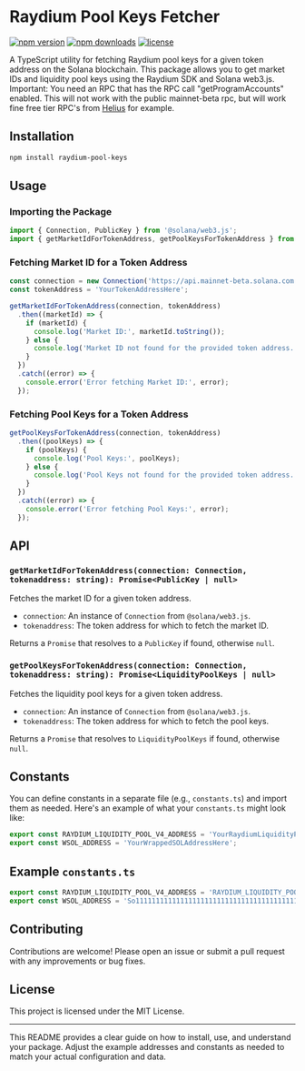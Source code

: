 # Raydium Pool Keys Fetcher
[![npm version](https://img.shields.io/npm/v/raydium-pool-keys.svg)](https://www.npmjs.com/package/raydium-pool-keys)
[![npm downloads](https://img.shields.io/npm/dm/raydium-pool-keys.svg)](https://www.npmjs.com/package/raydium-pool-keys)
[![license](https://img.shields.io/npm/l/raydium-pool-keys.svg)](https://www.npmjs.com/package/raydium-pool-keys)

A TypeScript utility for fetching Raydium pool keys for a given token address on the Solana blockchain. This package allows you to get market IDs and liquidity pool keys using the Raydium SDK and Solana web3.js. 
Important: You need an RPC that has the RPC call "getProgramAccounts" enabled. This will not work with the public mainnet-beta rpc, but will work fine free tier RPC's from [Helius](https://www.helius.dev/) for example.

## Installation

```bash
npm install raydium-pool-keys
```

## Usage

### Importing the Package

```typescript
import { Connection, PublicKey } from '@solana/web3.js';
import { getMarketIdForTokenAddress, getPoolKeysForTokenAddress } from 'raydium-pool-keys';
```

### Fetching Market ID for a Token Address

```typescript
const connection = new Connection('https://api.mainnet-beta.solana.com');
const tokenAddress = 'YourTokenAddressHere';

getMarketIdForTokenAddress(connection, tokenAddress)
  .then((marketId) => {
    if (marketId) {
      console.log('Market ID:', marketId.toString());
    } else {
      console.log('Market ID not found for the provided token address.');
    }
  })
  .catch((error) => {
    console.error('Error fetching Market ID:', error);
  });
```

### Fetching Pool Keys for a Token Address

```typescript
getPoolKeysForTokenAddress(connection, tokenAddress)
  .then((poolKeys) => {
    if (poolKeys) {
      console.log('Pool Keys:', poolKeys);
    } else {
      console.log('Pool Keys not found for the provided token address.');
    }
  })
  .catch((error) => {
    console.error('Error fetching Pool Keys:', error);
  });
```

## API

### `getMarketIdForTokenAddress(connection: Connection, tokenaddress: string): Promise<PublicKey | null>`

Fetches the market ID for a given token address.

- `connection`: An instance of `Connection` from `@solana/web3.js`.
- `tokenaddress`: The token address for which to fetch the market ID.

Returns a `Promise` that resolves to a `PublicKey` if found, otherwise `null`.

### `getPoolKeysForTokenAddress(connection: Connection, tokenaddress: string): Promise<LiquidityPoolKeys | null>`

Fetches the liquidity pool keys for a given token address.

- `connection`: An instance of `Connection` from `@solana/web3.js`.
- `tokenaddress`: The token address for which to fetch the pool keys.

Returns a `Promise` that resolves to `LiquidityPoolKeys` if found, otherwise `null`.

## Constants

You can define constants in a separate file (e.g., `constants.ts`) and import them as needed. Here's an example of what your `constants.ts` might look like:

```typescript
export const RAYDIUM_LIQUIDITY_POOL_V4_ADDRESS = 'YourRaydiumLiquidityPoolV4AddressHere';
export const WSOL_ADDRESS = 'YourWrappedSOLAddressHere';
```

## Example `constants.ts`

```typescript
export const RAYDIUM_LIQUIDITY_POOL_V4_ADDRESS = 'RAYDIUM_LIQUIDITY_POOL_V4_ADDRESS_HERE';
export const WSOL_ADDRESS = 'So11111111111111111111111111111111111111112';
```

## Contributing

Contributions are welcome! Please open an issue or submit a pull request with any improvements or bug fixes.

## License

This project is licensed under the MIT License.

---

This README provides a clear guide on how to install, use, and understand your package. Adjust the example addresses and constants as needed to match your actual configuration and data.
